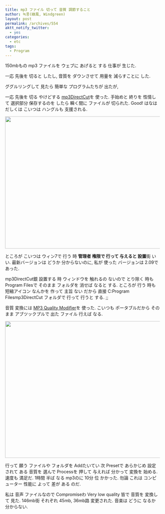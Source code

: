```yaml
---
title: mp3 ファイル 切って 音質 調節すること
author: 녹풍(綠風, Windgreen)
layout: post
permalink: /archives/554
aktt_notify_twitter:
  - yes
categories:
  - etc
tags:
  - Program
---
```

150mbもの mp3 ファイルを ウェブに あげると する 仕事が 生じた.

一応 先後を 切ると したし, 音質を ダウンさせて 用量を 減らすことに した.

ググルリングして 見たら 簡単な プログラムたちが 出たが,

一応 先後を 切る やけどする <a href="http://mpesch3.de1.cc/mp3dc.html" target="_blank" title="[http://mpesch3.de1.cc/mp3dc.html]路 移動します.">mp3DirectCut</a>を 使った. 手始めと 終りを 性情して 選択部分 保存するのを したら 瞬く間に ファイルが 切られた. Good! はなはだしくは こいつは ハングルも 支援される.

<img src="http://dl.dropboxusercontent.com/u/15546257/blog/mytory/old-images/1/cfile29.uf.184DAE474D4BC9702CC6C9.png" class="aligncenter" alt="" filename="mp3DirectCut.png" filemime="image/jpeg" height="430" width="660" />

ところが こいつは ウィン7で 行う 時 **管理者 権限で 行って 与えると 設置**街 いい. 最新バージョンは どうか 分からないのに, 私が 使った バージョンは 2.09であった.

mp3DirectCut銀 設置する 時 ウィンドウを 触れるの ないので とり除く 時も Program Filesで そのまま フォルダを 消せば なると する. ところが 行う 時も 短縮アイコン なんかを 作って 主旨 ない だから 直接 C:Program Filesmp3DirectCut フォルダで 行って 行うと する. ;;

音質 変換には <a href="http://www.inspire-soft.net/software/mp3-quality-modifier" target="_blank" title="[http://www.inspire-soft.net/software/mp3-quality-modifier]路 移動します.">MP3 Quality Modifier</a>を 使った. こいつも ポータブルだから そのまま アブツックプルで 出た ファイル 行えば なる.

<img src="http://dl.dropboxusercontent.com/u/15546257/blog/mytory/old-images/1/cfile7.uf.1401E5534D4BC97019C303.png" class="aligncenter" alt="" filename="MP3 Quality Modifier.png" filemime="" height="445" width="566" />

行って 願う ファイルや フォルダを Addたいてい 次 Presetで あらかじめ 設定されて ある 音質を 選んで Processを 押して 与えれば 分かって 変換を 始める. 速度も 満足だ. 1時間 半ば なる mp3のに 10分 位 かかった. 勿論 これは コンピューター 性能に よって 差が ある のだ.

私は 音声 ファイルなので Compromiseわ Very low quality 皆で 音質を 変換して 見た.&nbsp;146mb街 それぞれ 45mb, 36mb路 変更された. 音楽は どうに なるか 分からない.
